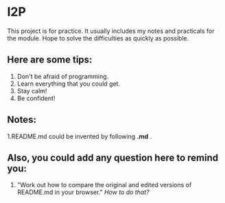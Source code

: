 # I2P
This project is for practice. It usually includes my notes and practicals for the module. Hope to solve the difficulties as quickly as possible.
## Here are some tips:
1. Don't be afraid of programming.
2. Learn everything that you could get.
3. Stay calm!
4. Be confident!
## Notes:
1.README.md could be invented by following **.md** .
## Also, you could add any question here to remind you:
1. "Work out how to compare the original and edited versions of README.md in your browser." *How to do that?* 
